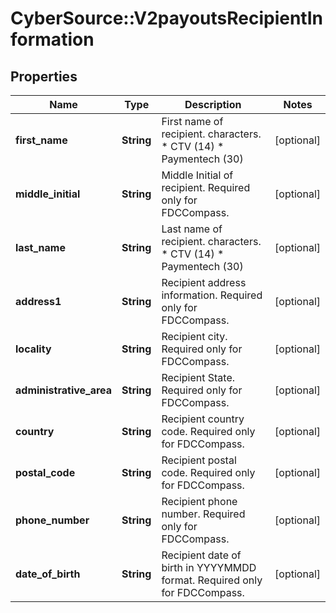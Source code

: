 # CyberSource::V2payoutsRecipientInformation

## Properties
Name | Type | Description | Notes
------------ | ------------- | ------------- | -------------
**first_name** | **String** | First name of recipient. characters. * CTV (14) * Paymentech (30)  | [optional] 
**middle_initial** | **String** | Middle Initial of recipient. Required only for FDCCompass.  | [optional] 
**last_name** | **String** | Last name of recipient. characters. * CTV (14) * Paymentech (30)  | [optional] 
**address1** | **String** | Recipient address information. Required only for FDCCompass. | [optional] 
**locality** | **String** | Recipient city. Required only for FDCCompass. | [optional] 
**administrative_area** | **String** | Recipient State. Required only for FDCCompass. | [optional] 
**country** | **String** | Recipient country code. Required only for FDCCompass. | [optional] 
**postal_code** | **String** | Recipient postal code. Required only for FDCCompass. | [optional] 
**phone_number** | **String** | Recipient phone number. Required only for FDCCompass. | [optional] 
**date_of_birth** | **String** | Recipient date of birth in YYYYMMDD format. Required only for FDCCompass. | [optional] 


